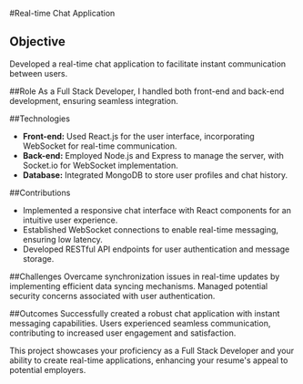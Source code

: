 #Real-time Chat Application

## Objective
Developed a real-time chat application to facilitate instant communication between users.

##Role
As a Full Stack Developer, I handled both front-end and back-end development, ensuring seamless integration.

##Technologies
- **Front-end:** Used React.js for the user interface, incorporating WebSocket for real-time communication.
- **Back-end:** Employed Node.js and Express to manage the server, with Socket.io for WebSocket implementation.
- **Database:** Integrated MongoDB to store user profiles and chat history.

##Contributions
- Implemented a responsive chat interface with React components for an intuitive user experience.
- Established WebSocket connections to enable real-time messaging, ensuring low latency.
- Developed RESTful API endpoints for user authentication and message storage.

##Challenges
Overcame synchronization issues in real-time updates by implementing efficient data syncing mechanisms. Managed potential security concerns associated with user authentication.

##Outcomes
Successfully created a robust chat application with instant messaging capabilities. Users experienced seamless communication, contributing to increased user engagement and satisfaction.

This project showcases your proficiency as a Full Stack Developer and your ability to create real-time applications, enhancing your resume's appeal to potential employers.